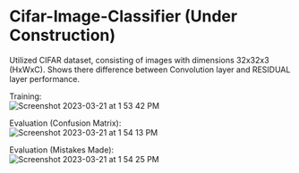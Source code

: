 # Cifar-Image-Classifier (Under Construction)
Utilized CIFAR dataset, consisting of images with dimensions 32x32x3 (HxWxC). Shows there difference between Convolution layer and RESIDUAL layer performance.

Training:<br>
![Screenshot 2023-03-21 at 1 53 42 PM](https://user-images.githubusercontent.com/34732790/226712367-742659d8-7712-4918-a101-924f5b476427.png)

Evaluation (Confusion Matrix):<br>
![Screenshot 2023-03-21 at 1 54 13 PM](https://user-images.githubusercontent.com/34732790/226712646-ebb3d2e3-26e8-4b62-bf2d-ef5a9f62a1b6.png)

Evaluation (Mistakes Made): <br>
![Screenshot 2023-03-21 at 1 54 25 PM](https://user-images.githubusercontent.com/34732790/226712590-a490b334-83ca-4521-a9f0-8626c604a280.png)

